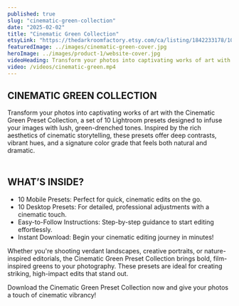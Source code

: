 ```yaml
---
published: true
slug: "cinematic-green-collection"
date: "2025-02-02"
title: "Cinematic Green Collection"
etsyLink: "https://thedarkroomfactory.etsy.com/ca/listing/1842233178/10-lightroom-presets-cinematic-green"
featuredImage: ../images/cinematic-green-cover.jpg
heroImage: ../images/product-1/website-cover.jpg
videoHeading: Transform your photos into captivating works of art with the Cinematic Green Preset Collection
video: /videos/cinematic-green.mp4
---
```

## CINEMATIC GREEN COLLECTION

Transform your photos into captivating works of art with the Cinematic Green Preset Collection, a set of 10 Lightroom presets designed to infuse your images with lush, green-drenched tones. Inspired by the rich aesthetics of cinematic storytelling, these presets offer deep contrasts, vibrant hues, and a signature color grade that feels both natural and dramatic.
<div style="margin-top: 50px;"></div>

## WHAT’S INSIDE?
- 10 Mobile Presets: Perfect for quick, cinematic edits on the go.
- 10 Desktop Presets: For detailed, professional adjustments with a cinematic touch.
- Easy-to-Follow Instructions: Step-by-step guidance to start editing effortlessly.
- Instant Download: Begin your cinematic editing journey in minutes!

Whether you're shooting verdant landscapes, creative portraits, or nature-inspired editorials, the Cinematic Green Preset Collection brings bold, film-inspired greens to your photography. These presets are ideal for creating striking, high-impact edits that stand out.

Download the Cinematic Green Preset Collection now and give your photos a touch of cinematic vibrancy!